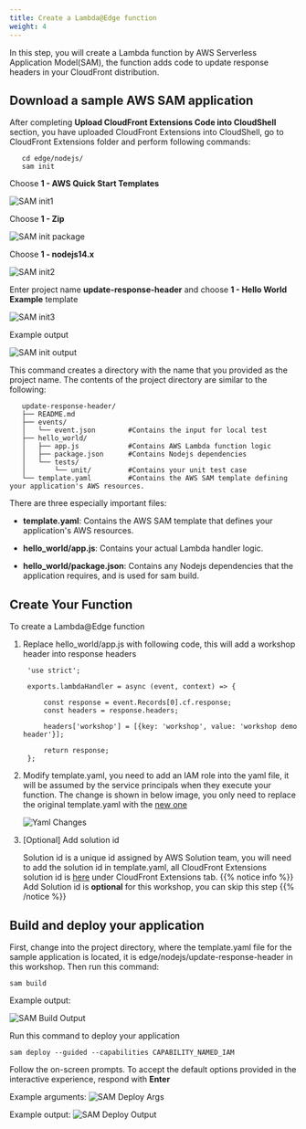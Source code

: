 ```yaml
---
title: Create a Lambda@Edge function 
weight: 4
---
```


In this step, you will create a Lambda function by AWS Serverless Application Model(SAM), the function adds code to update response headers in your CloudFront distribution.


## Download a sample AWS SAM application

After completing **Upload CloudFront Extensions Code into CloudShell** section, you have uploaded CloudFront Extensions into CloudShell, go to CloudFront Extensions folder and perform following commands:

       cd edge/nodejs/
       sam init

   Choose **1 - AWS Quick Start Templates**
   
   ![SAM init1](/images/sam-init1.png)

   Choose **1 - Zip**

   ![SAM init package](/images/sam-package-type.png)

   Choose **1 - nodejs14.x**
   
   ![SAM init2](/images/sam-init2.png) 

   Enter project name **update-response-header** and choose **1 - Hello World Example** template
   
   ![SAM init3](/images/sam-init3.png)  

   Example output

   ![SAM init output](/images/sam-init-output.png)

   This command creates a directory with the name that you provided as the project name. The contents of the project directory are similar to the following:

       update-response-header/
       ├── README.md
       ├── events/
       │   └── event.json        #Contains the input for local test
       ├── hello_world/
       │   ├── app.js            #Contains AWS Lambda function logic
       │   ├── package.json      #Contains Nodejs dependencies 
       │   └── tests/
       │       └── unit/         #Contains your unit test case
       └── template.yaml         #Contains the AWS SAM template defining your application's AWS resources.

   There are three especially important files:

   - **template.yaml**: Contains the AWS SAM template that defines your application's AWS resources.

   - **hello_world/app.js**: Contains your actual Lambda handler logic.

   - **hello_world/package.json**: Contains any Nodejs dependencies that the application requires, and is used for sam build.

## Create Your Function
To create a Lambda@Edge function

1. Replace hello_world/app.js with following code, this will add a workshop header into response headers

        'use strict';

        exports.lambdaHandler = async (event, context) => {

            const response = event.Records[0].cf.response;
            const headers = response.headers;
        
            headers['workshop'] = [{key: 'workshop', value: 'workshop demo header'}];
        
            return response;
        };

2. Modify template.yaml, you need to add an IAM role into the yaml file, it will be assumed by the service principals when they execute your function. The change is shown in below image, you only need to replace the original template.yaml with the [new one](https://github.com/awslabs/aws-cloudfront-extensions/blob/main/website/static/template/template.yaml)

   ![Yaml Changes](/images/yaml_changes.png)
    
3. [Optional] Add solution id

   Solution id is a unique id assigned by AWS Solution team, you will need to add the solution id in template.yaml, all CloudFront Extensions solution id is [here](https://quip-amazon.com/nXxXAl58SGQF/2021-Solution-Progress-Tracking-Board) under CloudFront Extensions tab.
   {{% notice info %}}
   Add Solution id is **optional** for this workshop, you can skip this step
   {{% /notice %}}


## Build and deploy your application

First, change into the project directory, where the template.yaml file for the sample application is located, it is edge/nodejs/update-response-header in this workshop. Then run this command:
        
    sam build

Example output:

![SAM Build Output](/images/sam-build-output.png)

Run this command to deploy your application

    sam deploy --guided --capabilities CAPABILITY_NAMED_IAM

Follow the on-screen prompts. To accept the default options provided in the interactive experience, respond with **Enter**

Example arguments:
![SAM Deploy Args](/images/sam-deploy-args.png)

Example output:
![SAM Deploy Output](/images/sam-deploy-output.png)

